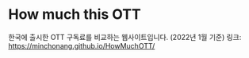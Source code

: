 # How much this OTT
한국에 출시한 OTT 구독료를 비교하는 웹사이트입니다. (2022년 1월 기준)
링크: 
https://minchonang.github.io/HowMuchOTT/
